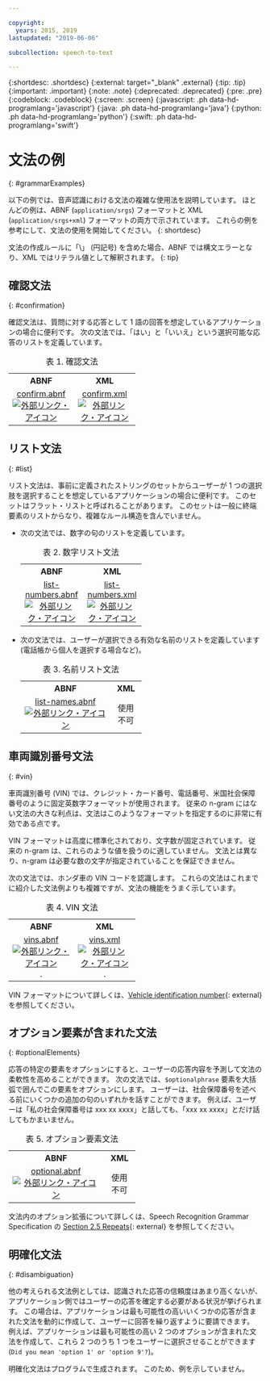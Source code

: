 ```yaml
---

copyright:
  years: 2015, 2019
lastupdated: "2019-06-06"

subcollection: speech-to-text

---
```


{:shortdesc: .shortdesc}
{:external: target="_blank" .external}
{:tip: .tip}
{:important: .important}
{:note: .note}
{:deprecated: .deprecated}
{:pre: .pre}
{:codeblock: .codeblock}
{:screen: .screen}
{:javascript: .ph data-hd-programlang='javascript'}
{:java: .ph data-hd-programlang='java'}
{:python: .ph data-hd-programlang='python'}
{:swift: .ph data-hd-programlang='swift'}

# 文法の例
{: #grammarExamples}

以下の例では、音声認識における文法の複雑な使用法を説明しています。 ほとんどの例は、ABNF (`application/srgs`) フォーマットと XML (`application/srgs+xml`) フォーマットの両方で示されています。 これらの例を参考にして、文法の使用を開始してください。
{: shortdesc}

文法の作成ルールに「\」 (円記号) を含めた場合、ABNF では構文エラーとなり、XML ではリテラル値として解釈されます。
{: tip}

## 確認文法
{: #confirmation}

確認文法は、質問に対する応答として 1 語の回答を想定しているアプリケーションの場合に便利です。 次の文法では、「はい」と「いいえ」という選択可能な応答のリストを定義しています。

<table style="width:50%">
  <caption>表 1. 確認文法</caption>
  <tr>
    <th style="text-align:center">ABNF</th>
    <th style="text-align:center">XML</th>
  </tr>
  <tr>
    <td style="text-align:center">
      <a target="_blank" href="https://watson-developer-cloud.github.io/doc-tutorial-downloads/speech-to-text/grammars/confirm.abnf" download="confirm.abnf">confirm.abnf <img src="../../icons/launch-glyph.svg" alt="外部リンク・アイコン" title="外部リンク・アイコン"></a>
    </td>
    <td style="text-align:center">
      <a target="_blank" href="https://watson-developer-cloud.github.io/doc-tutorial-downloads/speech-to-text/grammars/confirm.xml" download="confirm.xml">confirm.xml <img src="../../icons/launch-glyph.svg" alt="外部リンク・アイコン" title="外部リンク・アイコン"></a>
    </td>
  </tr>
</table>

## リスト文法
{: #list}

リスト文法は、事前に定義されたストリングのセットからユーザーが 1 つの選択肢を選択することを想定しているアプリケーションの場合に便利です。 このセットはフラット・リストと呼ばれることがあります。 このセットは一般に終端要素のリストからなり、複雑なルール構造を含んでいません。

-   次の文法では、数字の句のリストを定義しています。

    <table style="width:50%">
      <caption>表 2. 数字リスト文法</caption>
      <tr>
        <th style="text-align:center">ABNF</th>
        <th style="text-align:center">XML</th>
      </tr>
      <tr>
        <td style="text-align:center">
          <a target="_blank" href="https://watson-developer-cloud.github.io/doc-tutorial-downloads/speech-to-text/grammars/list-numbers.abnf" download="list-numbers.abnf">list-numbers.abnf <img src="../../icons/launch-glyph.svg" alt="外部リンク・アイコン" title="外部リンク・アイコン"></a>
        </td>
        <td style="text-align:center">
          <a target="_blank" href="https://watson-developer-cloud.github.io/doc-tutorial-downloads/speech-to-text/grammars/list-numbers.xml" download="list-numbers.xml">list-numbers.xml <img src="../../icons/launch-glyph.svg" alt="外部リンク・アイコン" title="外部リンク・アイコン"></a>
        </td>
      </tr>
    </table>

-   次の文法では、ユーザーが選択できる有効な名前のリストを定義しています (電話帳から個人を選択する場合など)。

    <table style="width:50%">
      <caption>表 3. 名前リスト文法</caption>
      <tr>
        <th style="text-align:center">ABNF</th>
        <th style="text-align:center">XML</th>
      </tr>
      <tr>
        <td style="text-align:center">
          <a target="_blank" href="https://watson-developer-cloud.github.io/doc-tutorial-downloads/speech-to-text/grammars/list-names.abnf" download="list-names.abnf">list-names.abnf <img src="../../icons/launch-glyph.svg" alt="外部リンク・アイコン" title="外部リンク・アイコン"></a>
        </td>
        <td style="text-align:center">
          使用不可
        </td>
      </tr>
    </table>

## 車両識別番号文法
{: #vin}

車両識別番号 (VIN) では、クレジット・カード番号、電話番号、米国社会保障番号のように固定英数字フォーマットが使用されます。 従来の n-gram にはない文法の大きな利点は、文法はこのようなフォーマットを指定するのに非常に有効である点です。

VIN フォーマットは高度に標準化されており、文字数が固定されています。 従来の n-gram は、これらのような値を扱うのに適していません。 文法とは異なり、n-gram は必要な数の文字が指定されていることを保証できません。

次の文法では、ホンダ車の VIN コードを認識します。 これらの文法はこれまでに紹介した文法例よりも複雑ですが、文法の機能をうまく示しています。

<table style="width:50%">
  <caption>表 4. VIN 文法</caption>
  <tr>
    <th style="text-align:center">ABNF</th>
    <th style="text-align:center">XML</th>
  </tr>
  <tr>
    <td style="text-align:center">
      <a target="_blank" href="https://watson-developer-cloud.github.io/doc-tutorial-downloads/speech-to-text/grammars/vins.abnf" download="vins.abnf">vins.abnf <img src="../../icons/launch-glyph.svg" alt="外部リンク・アイコン" title="外部リンク・アイコン"></a>.
    </td>
    <td style="text-align:center">
      <a target="_blank" href="https://watson-developer-cloud.github.io/doc-tutorial-downloads/speech-to-text/grammars/vins.xml" download="vins.xml">vins.xml <img src="../../icons/launch-glyph.svg" alt="外部リンク・アイコン" title="外部リンク・アイコン"></a>.
    </td>
  </tr>
</table>

VIN フォーマットについて詳しくは、[Vehicle identification number](https://wikipedia.org/wiki/Vehicle_identification_number){: external} を参照してください。

## オプション要素が含まれた文法
{: #optionalElements}

応答の特定の要素をオプションにすると、ユーザーの応答内容を予測して文法の柔軟性を高めることができます。 次の文法では、`$optionalphrase` 要素を大括弧で囲んでこの要素をオプションにします。 ユーザーは、社会保障番号を述べる前にいくつかの追加の句のいずれかを話すことができます。 例えば、ユーザーは「私の社会保障番号は xxx xx xxxx」と話しても、「xxx xx xxxx」とだけ話してもかまいません。

<table style="width:50%">
  <caption>表 5. オプション要素文法</caption>
  <tr>
    <th style="text-align:center">ABNF</th>
    <th style="text-align:center">XML</th>
  </tr>
  <tr>
    <td style="text-align:center">
      <a target="_blank" href="https://watson-developer-cloud.github.io/doc-tutorial-downloads/speech-to-text/grammars/optional.abnf" download="optional.abnf">optional.abnf <img src="../../icons/launch-glyph.svg" alt="外部リンク・アイコン" title="外部リンク・アイコン"></a>
    </td>
    <td style="text-align:center">
      使用不可
    </td>
  </tr>
</table>

文法内のオプション拡張について詳しくは、Speech Recognition Grammar Specification の [Section 2.5 Repeats](https://www.w3.org/TR/speech-grammar/#S2.5){: external} を参照してください。

## 明確化文法
{: #disambiguation}

他の考えられる文法例としては、認識された応答の信頼度はあまり高くないが、アプリケーション側ではユーザーの応答を確定する必要がある状況が挙げられます。 この場合は、アプリケーションは最も可能性の高いいくつかの応答が含まれた文法を動的に作成して、ユーザーに回答を繰り返すように要請できます。 例えば、アプリケーションは最も可能性の高い 2 つのオプションが含まれた文法を作成して、これら 2 つのうち 1 つをユーザーに選択させることができます (`Did you mean 'option 1' or 'option 9'?`)。

明確化文法はプログラムで生成されます。 このため、例を示していません。
